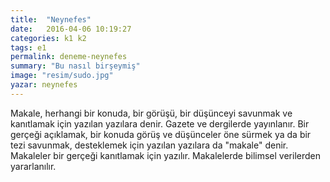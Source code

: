 ```yaml
---
title:  "Neynefes"
date:   2016-04-06 10:19:27
categories: k1 k2
tags: e1
permalink: deneme-neynefes
summary: "Bu nasıl birşeymiş"
image: "resim/sudo.jpg"
yazar: neynefes
---
```


Makale, herhangi bir konuda, bir görüşü, bir düşünceyi savunmak ve kanıtlamak için yazılan yazılara denir. Gazete ve dergilerde yayınlanır. Bir gerçeği açıklamak, bir konuda görüş ve düşünceler öne sürmek ya da bir tezi savunmak, desteklemek için yazılan yazılara da "makale" denir. Makaleler bir gerçeği kanıtlamak için yazılır. Makalelerde bilimsel verilerden yararlanılır.
